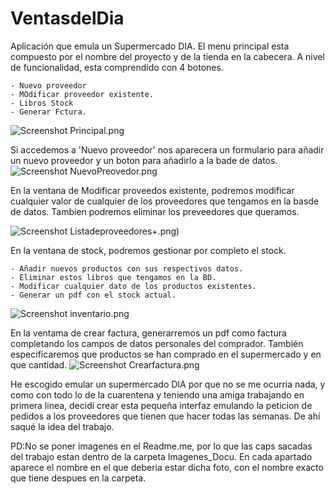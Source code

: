 # VentasdelDia

Aplicación que emula un Supermercado DIA.
El menu principal esta compuesto por el nombre del proyecto y de la tienda en la cabecera. A nivel de funcionalidad, esta comprendido con 4 botones.

    - Nuevo proveedor
    - MOdificar proveedor existente.
    - Libros Stock
    - Generar Fctura.
![Screenshot](Principal.png) Principal.png

Si accedemos a 'Nuevo proveedor' nos aparecera un formulario para añadir un nuevo proveedor y un boton para añadirlo a la bade de datos.
![Screenshot](NuevoPreovedor.png) NuevoPreovedor.png

En la ventana de Modificar proveedos existente, podremos modificar cualquier valor de cualquier de los proveedores que tengamos en la basde de datos. 
Tambien podremos eliminar los preveedores que queramos.

![Screenshot](Listadeproveedores+.png) Listadeproveedores+.png)


En la ventana de stock, podremos gestionar por completo el stock.

    - Añadir nuevos productos con sus respectivos datos.
    - Eliminar estos libros que tengamos en la BD.
    - Modificar cualquier dato de los productos existentes.
    - Generar un pdf con el stock actual.

![Screenshot](inventario.png) inventario.png

En la ventama de crear factura, generarremos un pdf como factura completando los campos de datos personales del comprador.
También especificaremos que productos se han comprado en el supermercado y en que cantidad.
![Screenshot](Crearfactura.png)  Crearfactura.png

He escogido emular un supermercado DIA por que no se me ocurria nada, y como con todo lo de la cuarentena y teniendo una amiga trabajando en primera linea, decidí crear esta pequeña interfaz emulando la peticion de pedidos a los proveedores que tienen que hacer todas las semanas. De ahí saqué la idea del trabajo.

PD:No se poner imagenes en el Readme.me, por lo que las caps sacadas del trabajo estan dentro de la carpeta Imagenes_Docu. En cada apartado aparece el nombre en el que deberia estar dicha foto, con el nombre exacto que tiene despues en la carpeta.
